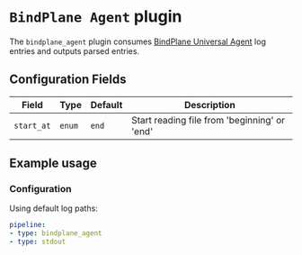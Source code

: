 # `BindPlane Agent` plugin

The `bindplane_agent` plugin consumes [BindPlane Universal Agent](https://docs.bindplane.bluemedora.com/docs/universal-agent-overview) log entries and outputs parsed entries.

## Configuration Fields

| Field | Type | Default | Description |
| --- | --- |--- | --- |
| `start_at` | `enum` | `end` | Start reading file from 'beginning' or 'end' | 

## Example usage

### Configuration

Using default log paths:

```yaml
pipeline:
- type: bindplane_agent
- type: stdout

```

